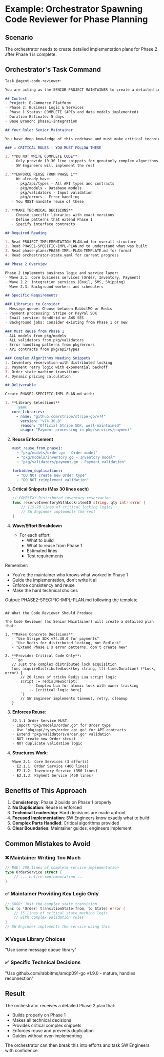 # Example: Orchestrator Spawning Code Reviewer for Phase Planning

## Scenario
The orchestrator needs to create detailed implementation plans for Phase 2 after Phase 1 is complete.

## Orchestrator's Task Command

```markdown
Task @agent-code-reviewer:

You are acting as the SENIOR PROJECT MAINTAINER to create a detailed implementation plan for Phase 2.

## Context
- Project: E-Commerce Platform
- Phase 2: Business Logic & Services
- Phase 1 Status: COMPLETE (APIs and data models implemented)
- Duration Estimate: 5 days
- Base Branch: phase1-integration

## Your Role: Senior Maintainer

You have deep knowledge of this codebase and must make critical technical decisions for Phase 2.

### ⚠️ CRITICAL RULES - YOU MUST FOLLOW THESE

1. **DO NOT WRITE COMPLETE CODE**
   - Only provide 10-30 line snippets for genuinely complex algorithms
   - SW Engineers will implement the rest

2. **ENFORCE REUSE FROM PHASE 1**
   - We already have:
     - pkg/api/types - All API types and contracts
     - pkg/models - Database models
     - pkg/validators - Input validation
     - pkg/errors - Error handling
   - You MUST mandate reuse of these

3. **MAKE TECHNICAL DECISIONS**
   - Choose specific libraries with exact versions
   - Define patterns that extend Phase 1
   - Specify interface contracts

## Required Reading

1. Read PROJECT-IMPLEMENTATION-PLAN.md for overall structure
2. Read PHASE1-SPECIFIC-IMPL-PLAN.md to understand what was built
3. Read phase-plans/PHASE-IMPL-PLAN-TEMPLATE.md for format
4. Read orchestrator-state.yaml for current progress

## Phase 2 Overview

Phase 2 implements business logic and service layer:
- Wave 2.1: Core business services (Order, Inventory, Payment)
- Wave 2.2: Integration services (Email, SMS, Shipping)
- Wave 2.3: Background workers and schedulers

## Specific Requirements

### Libraries to Consider
- Message queue: Choose between RabbitMQ or Redis
- Payment processing: Stripe or PayPal SDK
- Email service: SendGrid or AWS SES
- Background jobs: Consider existing from Phase 1 or new

### Must Reuse from Phase 1
- ALL models from pkg/models
- ALL validators from pkg/validators
- Error handling patterns from pkg/errors
- API contracts from pkg/api/types

### Complex Algorithms Needing Snippets
1. Inventory reservation with distributed locking
2. Payment retry logic with exponential backoff
3. Order state machine transitions
4. Dynamic pricing calculation

## Deliverable

Create PHASE2-SPECIFIC-IMPL-PLAN.md with:

1. **Library Selections**
   ```yaml
   core_libraries:
     - name: "github.com/stripe/stripe-go/v74"
       version: "v74.30.0"
       reason: "Official Stripe SDK, well-maintained"
       usage: "Payment processing in pkg/services/payment"
   ```

2. **Reuse Enforcement**
   ```yaml
   must_reuse_from_phase1:
     - "pkg/models/order.go - Order model"
     - "pkg/models/inventory.go - Inventory model"
     - "pkg/validators/payment.go - Payment validation"
   
   forbidden_duplications:
     - "DO NOT create new Order type"
     - "DO NOT reimplement validation"
   ```

3. **Critical Snippets (Max 30 lines each)**
   ```go
   // COMPLEX: Distributed inventory reservation
   func reserveInventoryWithLock(itemID string, qty int) error {
       // [15-20 lines of critical locking logic]
       // SW Engineer implements the rest
   }
   ```

4. **Wave/Effort Breakdown**
   - For each effort:
     - What to build
     - What to reuse from Phase 1
     - Estimated lines
     - Test requirements

Remember:
- You're the maintainer who knows what worked in Phase 1
- Guide the implementation, don't write it all
- Enforce consistency and reuse
- Make the hard technical choices

Output: PHASE2-SPECIFIC-IMPL-PLAN.md following the template
```

## What the Code Reviewer Should Produce

The Code Reviewer (as Senior Maintainer) will create a detailed plan that:

1. **Makes Concrete Decisions**:
   - "Use Stripe SDK v74.30.0 for payments"
   - "Use Redis for distributed locking, not Redlock"
   - "Extend Phase 1's error patterns, don't create new"

2. **Provides Critical Code Only**:
   ```go
   // Just the complex distributed lock acquisition
   func acquireDistributedLock(key string, ttl time.Duration) (*Lock, error) {
       // 20 lines of tricky Redis Lua script logic
       script := redis.NewScript(`
           -- Complex Lua for atomic lock with owner tracking
           -- [critical logic here]
       `)
       // SW Engineer implements timeout, retry, cleanup
   }
   ```

3. **Enforces Reuse**:
   ```markdown
   E2.1.1 Order Service MUST:
   - Import "pkg/models/order.go" for Order type
   - Use "pkg/api/types/order_api.go" for API contracts
   - Extend "pkg/validators/order.go" validation
   - NOT create new Order struct
   - NOT duplicate validation logic
   ```

4. **Structures Work**:
   ```markdown
   Wave 2.1: Core Services (3 efforts)
   - E2.1.1: Order Service (400 lines)
   - E2.1.2: Inventory Service (350 lines)  
   - E2.1.3: Payment Service (450 lines)
   ```

## Benefits of This Approach

1. **Consistency**: Phase 2 builds on Phase 1 properly
2. **No Duplication**: Reuse is enforced
3. **Technical Leadership**: Hard decisions are made upfront
4. **Focused Implementation**: SW Engineers know exactly what to build
5. **Complex Parts Handled**: Critical algorithms provided
6. **Clear Boundaries**: Maintainer guides, engineers implement

## Common Mistakes to Avoid

### ❌ Maintainer Writing Too Much
```go
// BAD: 200 lines of complete service implementation
type OrderService struct {
    // ... entire implementation ...
}
```

### ✅ Maintainer Providing Key Logic Only
```go
// GOOD: Just the complex state transition
func (o *Order) transitionState(from, to State) error {
    // 15 lines of critical state machine logic
    // with complex validation rules
}
// SW Engineer implements the service using this
```

### ❌ Vague Library Choices
"Use some message queue library"

### ✅ Specific Technical Decisions
"Use github.com/rabbitmq/amqp091-go v1.9.0 - mature, handles reconnection"

## Result

The orchestrator receives a detailed Phase 2 plan that:
- Builds properly on Phase 1
- Makes all technical decisions
- Provides critical complex snippets
- Enforces reuse and prevents duplication
- Guides without over-implementing

The orchestrator can then break this into efforts and task SW Engineers with confidence.